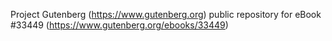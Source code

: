 Project Gutenberg (https://www.gutenberg.org) public repository for eBook #33449 (https://www.gutenberg.org/ebooks/33449)
